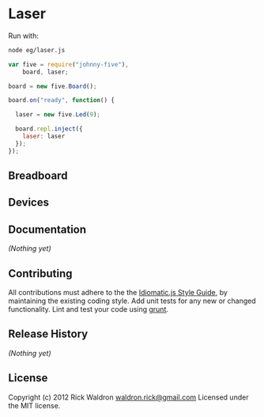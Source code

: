 # Laser

Run with:
```bash
node eg/laser.js
```


```javascript
var five = require("johnny-five"),
    board, laser;

board = new five.Board();

board.on("ready", function() {

  laser = new five.Led(9);

  board.repl.inject({
    laser: laser
  });
});

```

## Breadboard





## Devices




## Documentation

_(Nothing yet)_









## Contributing
All contributions must adhere to the the [Idiomatic.js Style Guide](https://github.com/rwldrn/idiomatic.js),
by maintaining the existing coding style. Add unit tests for any new or changed functionality. Lint and test your code using [grunt](https://github.com/cowboy/grunt).

## Release History
_(Nothing yet)_

## License
Copyright (c) 2012 Rick Waldron <waldron.rick@gmail.com>
Licensed under the MIT license.
